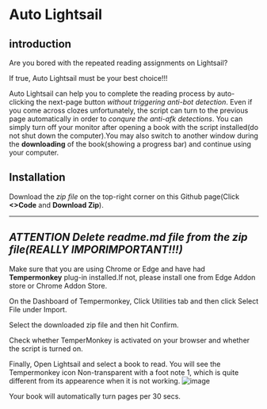 # Auto Lightsail 

## introduction

Are you bored with the repeated reading assignments on Lightsail?

If true, Auto Lightsail must be your best choice!!!

Auto Lightsail can help you to complete the reading process by auto-clicking the next-page button
*without triggering anti-bot detection*. Even if you come across clozes unfortunately, the script can turn to the previous page automatically 
in order to *conqure the anti-afk detections*. You can simply turn off your monitor after opening a book with the script installed(do not shut down 
the computer).You may also switch to another window during the **downloading** of the book(showing a progress bar) and continue using your computer.

## Installation

Download the *zip file* on the top-right corner on this Github page(Click **<>Code** and **Download Zip**).

---
***ATTENTION***
***Delete readme.md file from the zip file(REALLY IMPORIMPORTANT!!!)***
---
Make sure that you are using Chrome or Edge and have had **Tempermonkey** plug-in installed.If not, please install one from Edge Addon store or
Chrome Addon Store.

On the Dashboard of Tempermonkey, Click Utilities tab and then click Select File under Import.

Select the downloaded zip file and then hit Confirm.

Check whether TemperMonkey is activated on your browser and whether the script is turned on.

Finally, Open Lightsail and select a book to read. You will see the Tempermonkey icon Non-transparent with a foot note 1, which is quite different 
from its appearence when it is not working.
![image](https://github.com/Au0727/AutoLightsail/assets/125126631/ecbe1ae5-5ee7-41bc-94a0-6e71292133f2)


Your book will automatically turn pages per 30 secs.
